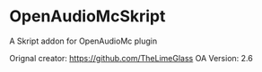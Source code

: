 # OpenAudioMcSkript
A Skript addon for OpenAudioMc plugin

Orignal creator: https://github.com/TheLimeGlass
OA Version: 2.6 